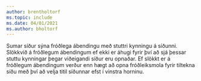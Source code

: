 ```yaml
---
author: brentholtorf
ms.topic: include
ms.date: 04/01/2021
ms.author: bholtorf
---
```

Sumar síður sýna fróðlega ábendingu með stuttri kynningu á síðunni. Slökkvið á fróðlegum ábendingum ef ekki er áhugi fyrir því að sjá þessar stuttu kynningar þegar viðeigandi síður eru opnaðar. Ef slökkt er á fróðlegum ábendingum verður enn hægt að opna fróðleiksmola fyrir tiltekna síðu með því að velja titil síðunnar efst í vinstra horninu.  

